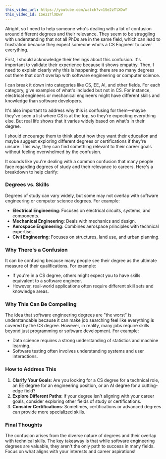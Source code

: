 ```yaml
---
this_video_url: https://youtube.com/watch?v=1Se2zTlXDwY
this_video_id: 1Se2zTlXDwY
---
```

<think>
Alright, so I need to help someone who's dealing with a lot of confusion around different degrees and their relevance. They seem to be struggling with understanding that not all PhDs are in the same field, which can lead to frustration because they expect someone who's a CS Engineer to cover everything.

First, I should acknowledge their feelings about this confusion. It's important to validate their experience because it shows empathy. Then, I need to explain clearly why this is happening: there are so many degrees out there that don't overlap with software engineering or computer science.

I can break it down into categories like CS, EE, AI, and other fields. For each category, give examples of what's included but not in CS. For instance, electrical engineers or mechanical engineers might have different skills and knowledge than software developers.

It's also important to address why this is confusing for them—maybe they've seen a list where CS is at the top, so they're expecting everything else. But real life shows that it varies widely based on what's in their degree.

I should encourage them to think about how they want their education and maybe suggest exploring different degrees or certifications if they're unsure. This way, they can find something relevant to their career goals without feeling overwhelmed by the confusion.
</think>

It sounds like you're dealing with a common confusion that many people face regarding degrees of study and their relevance to careers. Here's a breakdown to help clarify:

### Degrees vs. Skills
Degrees of study can vary widely, but some may not overlap with software engineering or computer science degrees. For example:
- **Electrical Engineering**: Focuses on electrical circuits, systems, and components.
- **Mechanical Engineering**: Deals with mechanics and design.
- **Aerospace Engineering**: Combines aerospace principles with technical expertise.
- **Civil Engineering**: Focuses on structures, land use, and urban planning.

### Why There's a Confusion
It can be confusing because many people see their degree as the ultimate measure of their qualifications. For example:
- If you're in a CS degree, others might expect you to have skills equivalent to a software engineer.
- However, real-world applications often require different skill sets and knowledge areas.

### Why This Can Be Compelling
The idea that software engineering degrees are "the worst" is understandable because it can make job searching feel like everything is covered by the CS degree. However, in reality, many jobs require skills beyond just programming or software development. For example:
- Data science requires a strong understanding of statistics and machine learning.
- Software testing often involves understanding systems and user interactions.

### How to Address This
1. **Clarify Your Goals**: Are you looking for a CS degree for a technical role, an EE degree for an engineering position, or an AI degree for a cutting-edge field?
2. **Explore Different Paths**: If your degree isn't aligning with your career goals, consider exploring other fields of study or certifications.
3. **Consider Certifications**: Sometimes, certifications or advanced degrees can provide more specialized skills.

### Final Thoughts
The confusion arises from the diverse nature of degrees and their overlap with technical skills. The key takeaway is that while software engineering degrees are valuable, they aren't the only path to success in many fields. Focus on what aligns with your interests and career aspirations!
